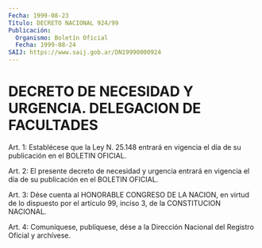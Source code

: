 ```yaml
---
Fecha: 1999-08-23
Título: DECRETO NACIONAL 924/99
Publicación:
  Organismo: Boletín Oficial
  Fecha: 1999-08-24
SAIJ: https://www.saij.gob.ar/DN19990000924
---
```

# DECRETO DE NECESIDAD Y URGENCIA. DELEGACION DE FACULTADES

<a id="1"></a>
Art. 1: Establécese que la Ley N. 25.148 entrará en vigencia el día de su publicación en el BOLETIN OFICIAL.

<a id="2"></a>
Art. 2: El  presente  decreto  de  necesidad y urgencia entrará en vigencia  el  día  de  su  publicación  en  el  BOLETIN OFICIAL.

<a id="3"></a>
Art. 3: Dése cuenta al HONORABLE CONGRESO  DE LA NACION, en virtud de lo dispuesto por el artículo 99, inciso 3,  de  la CONSTITUCION NACIONAL.

<a id="4"></a>
Art.  4: Comuníquese, publíquese, dése a la Dirección  Nacional del Registro  Oficial  y  archívese.